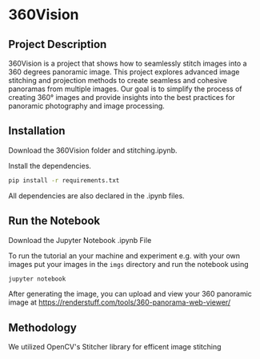 # 360Vision

## Project Description
360Vision is a project that shows how to seamlessly stitch images into a 360 degrees panoramic image. This project explores advanced image stitching and projection methods to create seamless and cohesive panoramas from multiple images. Our goal is to simplify the process of creating 360° images and provide insights into the best practices for panoramic photography and image processing.

## Installation
Download the 360Vision folder and stitching.ipynb. 

Install the dependencies.

```bash
pip install -r requirements.txt
```
All dependencies are also declared in the .ipynb files. 
## Run the Notebook

Download the Jupyter Notebook .ipynb File

To run the tutorial an your machine and experiment e.g. with your own images put your images in the `imgs` directory and run the notebook using

```bash
jupyter notebook
```
After generating the image, you can upload and view your 360 panoramic image at https://renderstuff.com/tools/360-panorama-web-viewer/
## Methodology

We utilized OpenCV's Stitcher library for efficent image stitching
